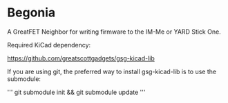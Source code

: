 # Begonia
A GreatFET Neighbor for writing firmware to the IM-Me or YARD Stick One.

Required KiCad dependency:

https://github.com/greatscottgadgets/gsg-kicad-lib

If you are using git, the preferred way to install gsg-kicad-lib is to use the
submodule:

'''
git submodule init && git submodule update
'''

